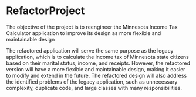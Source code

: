 # RefactorProject
The objective of the project is to reengineer the Minnesota Income Tax Calculator application to improve its design as more flexible and maintainable design

The refactored application will serve the same purpose as the legacy application, which is to calculate
the income tax of Minnesota state citizens based on their marital status, income, and receipts.
However, the refactored version will have a more flexible and maintainable design, making it easier
to modify and extend in the future.
The refactored design will also address the identified problems of the legacy application, such as
unnecessary complexity, duplicate code, and large classes with many responsibilities.
